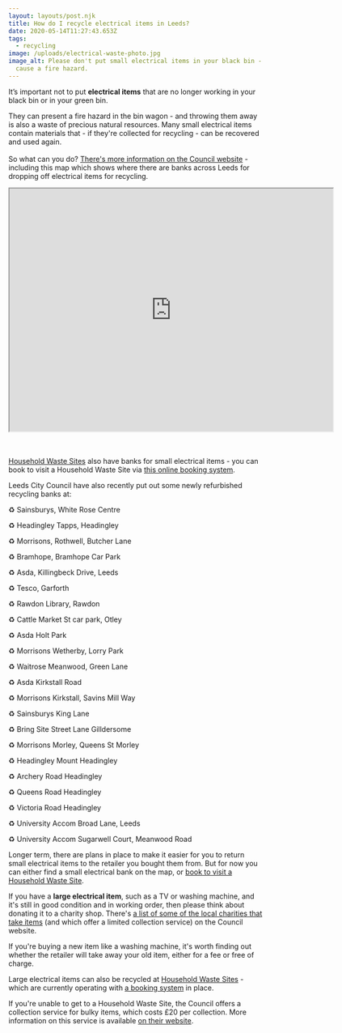 ```yaml
---
layout: layouts/post.njk
title: How do I recycle electrical items in Leeds?
date: 2020-05-14T11:27:43.653Z
tags:
  - recycling
image: /uploads/electrical-waste-photo.jpg
image_alt: Please don't put small electrical items in your black bin - they can
  cause a fire hazard.
---
```


It’s important not to put **electrical items** that are no longer working in your black bin or in your green bin.

They can present a fire hazard in the bin wagon - and throwing them away is also a waste of precious natural resources. Many small electrical items contain materials that - if they're collected for recycling - can be recovered and used again.\
\
So what can you do? [](https://www.leeds.gov.uk/residents/bins-and-recycling/electricals)[There's more information on the Council website](https://www.leeds.gov.uk/residents/bins-and-recycling/electricals) - including this map which shows where there are banks across Leeds for dropping off electrical items for recycling.

<iframe src="https://www.google.com/maps/d/embed?mid=1HW2FxkQISBBDgY17Wu37YQoboRKf3sEP" width="640" height="480"></iframe>

\
\
[Household Waste Sites](https://www.leeds.gov.uk/residents/bins-and-recycling/recycling-sites) also have banks for small electrical items - you can book to visit a Household Waste Site via [this online booking system](https://www.leeds.gov.uk/residents/bins-and-recycling/recycling-sites).

Leeds City Council have also recently put out some newly refurbished recycling banks at:

♻️ Sainsburys, White Rose Centre

♻️ Headingley Tapps, Headingley

♻️ Morrisons, Rothwell, Butcher Lane

♻️ Bramhope, Bramhope Car Park

♻️ Asda, Killingbeck Drive, Leeds

♻️ Tesco, Garforth

♻️ Rawdon Library, Rawdon

♻️ Cattle Market St car park, Otley

♻️ Asda Holt Park

♻️ Morrisons Wetherby, Lorry Park

♻️ Waitrose Meanwood, Green Lane

♻️ Asda Kirkstall Road

♻️ Morrisons Kirkstall, Savins Mill Way

♻️ Sainsburys King Lane

♻️ Bring Site Street Lane Gilldersome

♻️ Morrisons Morley, Queens St Morley

♻️ Headingley Mount Headingley

♻️ Archery Road Headingley

♻️ Queens Road Headingley

♻️ Victoria Road Headingley

♻️ University Accom Broad Lane, Leeds

♻️ University Accom Sugarwell Court, Meanwood Road

<!--EndFragment-->

Longer term, there are plans in place to make it easier for you to return small electrical items to the retailer you bought them from. But for now you can either find a small electrical bank on the map, or [book to visit a Household Waste Site](https://www.leeds.gov.uk/residents/bins-and-recycling/recycling-sites).

If you have a **large electrical item**, such as a TV or washing machine, and it's still in good condition and in working order, then please think about donating it to a charity shop. There's [a list of some of the local charities that take items](https://www.leeds.gov.uk/residents/bins-and-recycling/get-rid-of-unwanted-items) (and which offer a limited collection service) on the Council website.

If you're buying a new item like a washing machine, it's worth finding out whether the retailer will take away your old item, either for a fee or free of charge.

Large electrical items can also be recycled at [Household Waste Sites](https://www.leeds.gov.uk/residents/bins-and-recycling/recycling-sites) - which are currently operating with [a booking system](https://www.leeds.gov.uk/residents/bins-and-recycling/recycling-sites) in place.

If you're unable to get to a Household Waste Site, the Council offers a collection service for bulky items, which costs £20 per collection. More information on this service is available [on their website](https://www.leeds.gov.uk/residents/bins-and-recycling/book-an-unwanted-items-collection).
